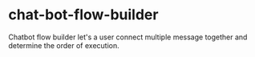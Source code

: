 # chat-bot-flow-builder
Chatbot  flow builder let's a user connect multiple message together and determine the order of execution. 
